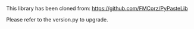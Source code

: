 This library has been cloned from:
	https://github.com/FMCorz/PyPasteLib

Please refer to the version.py to upgrade.
